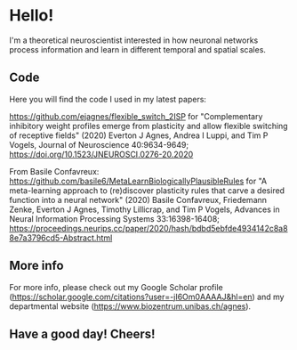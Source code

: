 # Hello!

I'm a theoretical neuroscientist interested in how neuronal networks process information and learn in different temporal and spatial scales.

## Code

Here you will find the code I used in my latest papers:

https://github.com/ejagnes/flexible_switch_2ISP for "Complementary inhibitory weight profiles emerge from plasticity and allow flexible switching of receptive fields" (2020) Everton J Agnes, Andrea I Luppi, and Tim P Vogels, Journal of Neuroscience 40:9634-9649; https://doi.org/10.1523/JNEUROSCI.0276-20.2020

From Basile Confavreux: https://github.com/basile6/MetaLearnBiologicallyPlausibleRules for "A meta-learning approach to (re)discover plasticity rules that carve a desired function into a neural network" (2020) Basile Confavreux, Friedemann Zenke, Everton J Agnes, Timothy Lillicrap, and Tim P Vogels, Advances in Neural Information Processing Systems 33:16398-16408; https://proceedings.neurips.cc/paper/2020/hash/bdbd5ebfde4934142c8a88e7a3796cd5-Abstract.html

## More info

For more info, please check out my Google Scholar profile (https://scholar.google.com/citations?user=-jI6Om0AAAAJ&hl=en) and my departmental website (https://www.biozentrum.unibas.ch/agnes).

## Have a good day! Cheers!
